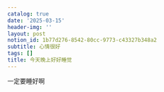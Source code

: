 ```yaml
---
catalog: true
date: '2025-03-15'
header-img: ''
layout: post
notion_id: 1b77d276-8542-80cc-9773-c43327b348a2
subtitle: 心情很好
tags: []
title: 今天晚上好好睡觉
---
```


一定要睡好啊
